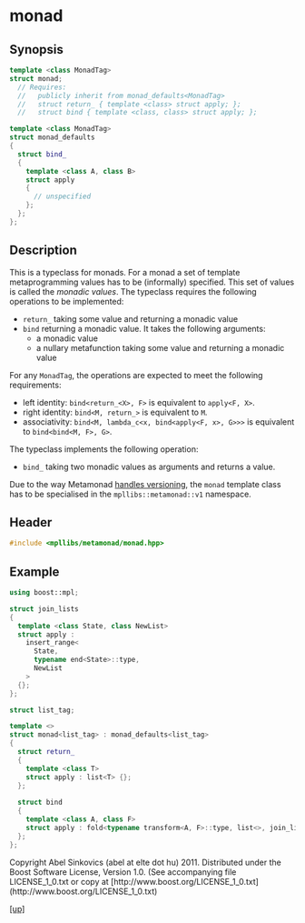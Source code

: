 # monad

## Synopsis

```cpp
template <class MonadTag>
struct monad;
  // Requires:
  //   publicly inherit from monad_defaults<MonadTag>
  //   struct return_ { template <class> struct apply; };
  //   struct bind { template <class, class> struct apply; };

template <class MonadTag>
struct monad_defaults
{
  struct bind_
  {
    template <class A, class B>
    struct apply
    {
      // unspecified
    };
  };
};
```

## Description

This is a typeclass for monads. For a monad a set of template metaprogramming
values has to be (informally) specified. This set of values is called the
_monadic values_. The typeclass requires the following operations to be
implemented:

* `return_` taking some value and returning a monadic value
* `bind` returning a monadic value. It takes the following arguments:
    * a monadic value
    * a nullary metafunction taking some value and returning a monadic value

For any `MonadTag`, the operations are expected to meet the following
requirements:

* left identity:
    `bind<return_<X>, F>` is equivalent to `apply<F, X>`.
* right identity:
    `bind<M, return_>` is equivalent to `M`.
* associativity:
    `bind<M, lambda_c<x, bind<apply<F, x>, G>>>` is equivalent to
    `bind<bind<M, F>, G>`.

The typeclass implements the following operation:

* `bind_` taking two monadic values as arguments and returns a value.

Due to the way Metamonad [handles versioning](versioning.html), the `monad`
template class has to be specialised in the `mpllibs::metamonad::v1` namespace.

## Header

```cpp
#include <mpllibs/metamonad/monad.hpp>
```

## Example

```cpp
using boost::mpl;

struct join_lists
{
  template <class State, class NewList>
  struct apply :
    insert_range<
      State,
      typename end<State>::type,
      NewList
    >
  {};
};

struct list_tag;

template <>
struct monad<list_tag> : monad_defaults<list_tag>
{
  struct return_
  {
    template <class T>
    struct apply : list<T> {};
  };
  
  struct bind
  {
    template <class A, class F>
    struct apply : fold<typename transform<A, F>::type, list<>, join_lists> {};
  };
};
```

<p class="copyright">
Copyright Abel Sinkovics (abel at elte dot hu) 2011.
Distributed under the Boost Software License, Version 1.0.
(See accompanying file LICENSE_1_0.txt or copy at
[http://www.boost.org/LICENSE_1_0.txt](http://www.boost.org/LICENSE_1_0.txt)
</p>

[[up]](reference.html)



